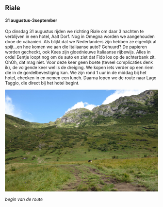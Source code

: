 ## Riale
#### 31 augustus-3september
Op dinsdag 31 augustus rijden we richting Riale om daar 3 nachten te verblijven in een hotel, Aalt Dorf. Nog in Omegna worden we aangehouden dooe de cabanieri. Als blijkt dat we Nederlanders zijn hebben ze eigenlijk al spijt...en hoe komen we aan die Italiaanse auto? Gehuurd? De papieren worden gecheckt, ook Kees zijn gloednieuwe Italiaanse rijbewijs. Alles in orde! Eentje loopt nog om de auto en ziet dat Fido los op de achterbank zit. OhOh, dat mag niet. Voor deze keer geen boete (teveel complicaties denk ik), de volgende keer wel is de dreiging. We kopen iets verder op een riem die in de gordelbevestiging kan. We zijn rond 1 uur in de middag bij het hotel, checken in en nemen een lunch. Daarna lopen we de route naar Lago Taggio, die direct bij het hotel begint. 
<p align="center"><img id="fotobreed" src="Wandelingen/foto213.jpg" /><br>
  
<em> begin van de route </em></p>
